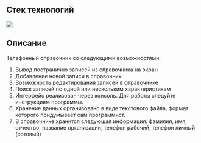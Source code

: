 ## Стек технологий  

<img src="https://img.shields.io/badge/Python - black?style=for-the-badge&logo=Python&logoColor=blue"/>   

## Описание

Телефонный справочник со следующими возможностями:
1. Вывод постранично записей из справочника на экран
2. Добавление новой записи в справочник
3. Возможность редактирования записей в справочнике
4. Поиск записей по одной или нескольким характеристикам
5. Интерфейс реализован через консоль. Для работы следуйте инструкциям программы.
6. Хранение данных организовано в виде текстового файла, формат которого придумывает сам программист.
7.  В справочнике хранится следующая информация: фамилия, имя, отчество, название организации, телефон рабочий, телефон личный (сотовый)
